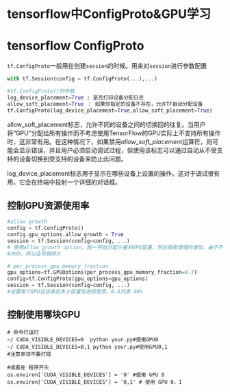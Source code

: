 # tensorflow中ConfigProto&GPU学习

# tensorflow ConfigProto

`tf.ConfigProto`一般用在创建`session`的时候。用来对`session`进行参数配置

```python
with tf.Session(config = tf.ConfigProto(...),...)
```

```python
#tf.ConfigProto()的参数
log_device_placement=True : 是否打印设备分配日志
allow_soft_placement=True ： 如果你指定的设备不存在，允许TF自动分配设备
tf.ConfigProto(log_device_placement=True,allow_soft_placement=True)
```

allow_soft_placement标志，允许不同的设备之间的切换回的往复。当用户将“GPU”分配给所有操作而不考虑使用TensorFlow的GPU实际上不支持所有操作时，这非常有用。在这种情况下，如果禁用*allow_soft_placement*运算符，则可能会显示错误，并且用户必须启动调试过程，但使用该标志可以通过自动从不受支持的设备切换到受支持的设备来防止此问题。

log_device_placement标志用于显示在哪些设备上设置的操作。这对于调试很有用，它会在终端中投射一个详细的对话框。

## 控制GPU资源使用率

```python
#allow growth
config = tf.ConfigProto()
config.gpu_options.allow_growth = True
session = tf.Session(config=config, ...)
# 使用allow_growth option，刚一开始分配少量的GPU容量，然后按需慢慢的增加，由于不会释放
#内存，所以会导致碎片
```

```python
# per_process_gpu_memory_fraction
gpu_options=tf.GPUOptions(per_process_gpu_memory_fraction=0.7)
config=tf.ConfigProto(gpu_options=gpu_options)
session = tf.Session(config=config, ...)
#设置每个GPU应该拿出多少容量给进程使用，0.4代表 40%
```

## 控制使用哪块GPU

```
# 命令行运行
~/ CUDA_VISIBLE_DEVICES=0  python your.py#使用GPU0
~/ CUDA_VISIBLE_DEVICES=0,1 python your.py#使用GPU0,1
#注意单词不要打错

#或者在 程序开头
os.environ['CUDA_VISIBLE_DEVICES'] = '0' #使用 GPU 0
os.environ['CUDA_VISIBLE_DEVICES'] = '0,1' # 使用 GPU 0，1
```


